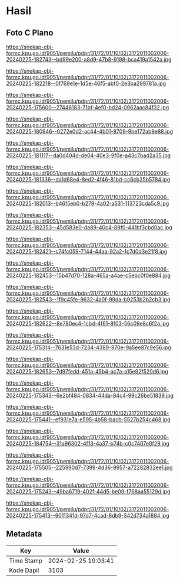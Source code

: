 # Hasil

## Foto C Plano

https://sirekap-obj-formc.kpu.go.id/9051/pemilu/pdpr/31/72/01/10/02/3172011002006-20240225-182743--bd99e200-a8d9-47b8-9198-bca419a1542a.jpg

https://sirekap-obj-formc.kpu.go.id/9051/pemilu/pdpr/31/72/01/10/02/3172011002006-20240225-182218--0f769e1e-1d5e-46f5-abf0-2e3ba299781a.jpg

https://sirekap-obj-formc.kpu.go.id/9051/pemilu/pdpr/31/72/01/10/02/3172011002006-20240225-175600--27446183-71bf-4ef0-bd24-0962aac84f32.jpg

https://sirekap-obj-formc.kpu.go.id/9051/pemilu/pdpr/31/72/01/10/02/3172011002006-20240225-180946--0272e0d2-ac44-4b01-8709-9be172ab9e88.jpg

https://sirekap-obj-formc.kpu.go.id/9051/pemilu/pdpr/31/72/01/10/02/3172011002006-20240225-181117--da0d404d-de04-40e3-9f0e-a43c7bad2a35.jpg

https://sirekap-obj-formc.kpu.go.id/9051/pemilu/pdpr/31/72/01/10/02/3172011002006-20240225-181336--da1d68e4-8ed2-4f46-81bd-cc6cb35b5784.jpg

https://sirekap-obj-formc.kpu.go.id/9051/pemilu/pdpr/31/72/01/10/02/3172011002006-20240225-182013--b46f5eb0-b279-4a02-a531-113723cda5c9.jpg

https://sirekap-obj-formc.kpu.go.id/9051/pemilu/pdpr/31/72/01/10/02/3172011002006-20240225-182353--45d583e0-da89-40c4-89f0-441bf3cbd0ac.jpg

https://sirekap-obj-formc.kpu.go.id/9051/pemilu/pdpr/31/72/01/10/02/3172011002006-20240225-182421--c74fc059-7144-44aa-92a2-1c7d0d3e21f8.jpg

https://sirekap-obj-formc.kpu.go.id/9051/pemilu/pdpr/31/72/01/10/02/3172011002006-20240225-182453--15b47d70-128a-465a-a4ae-c5ebc0f0e884.jpg

https://sirekap-obj-formc.kpu.go.id/9051/pemilu/pdpr/31/72/01/10/02/3172011002006-20240225-182543--1f9c45fe-9632-4a0f-99da-b9253b2b2cb3.jpg

https://sirekap-obj-formc.kpu.go.id/9051/pemilu/pdpr/31/72/01/10/02/3172011002006-20240225-182622--8e780ec4-1cbd-4f61-8f03-56c09e8c6f2a.jpg

https://sirekap-obj-formc.kpu.go.id/9051/pemilu/pdpr/31/72/01/10/02/3172011002006-20240225-175314--7631e53d-7234-4389-970e-9a5ee87c9e56.jpg

https://sirekap-obj-formc.kpu.go.id/9051/pemilu/pdpr/31/72/01/10/02/3172011002006-20240225-182653--7d97fedd-451a-45b4-ac7a-a15e92f520d6.jpg

https://sirekap-obj-formc.kpu.go.id/9051/pemilu/pdpr/31/72/01/10/02/3172011002006-20240225-175343--6e2bf484-0834-44da-84c4-99c26be51839.jpg

https://sirekap-obj-formc.kpu.go.id/9051/pemilu/pdpr/31/72/01/10/02/3172011002006-20240225-175441--ef931e7a-e595-4b58-bacb-5527b254c468.jpg

https://sirekap-obj-formc.kpu.go.id/9051/pemilu/pdpr/31/72/01/10/02/3172011002006-20240225-184754--31a96302-4f13-4a37-b74b-c0c7407e0f29.jpg

https://sirekap-obj-formc.kpu.go.id/9051/pemilu/pdpr/31/72/01/10/02/3172011002006-20240225-175505--225990d7-7399-4d36-9957-a72282832ee1.jpg

https://sirekap-obj-formc.kpu.go.id/9051/pemilu/pdpr/31/72/01/10/02/3172011002006-20240225-175243--49ba6719-402f-44d5-be09-f768aa55129d.jpg

https://sirekap-obj-formc.kpu.go.id/9051/pemilu/pdpr/31/72/01/10/02/3172011002006-20240225-175413--9011341d-97d7-4cad-8db9-342d734a1884.jpg


## Metadata

| Key        | Value               |
| ---------- | ------------------- |
| Time Stamp | 2024-02-25 19:03:41 |
| Kode Dapil | 3103                |



